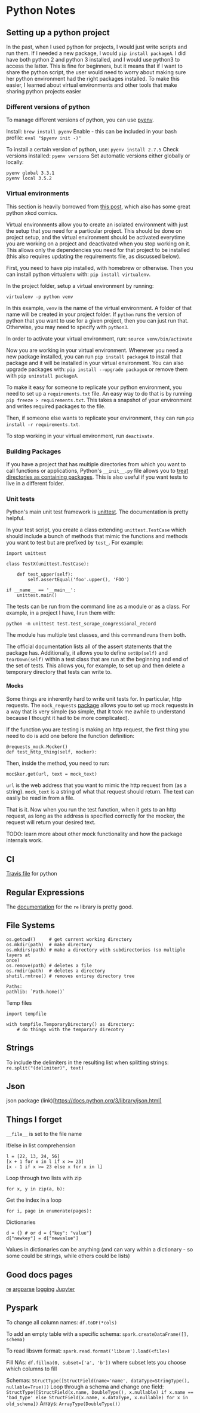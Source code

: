 # Python Notes

## Setting up a python project
In the past, when I used python for projects, I would just write scripts and run them. If I needed a new package, I would `pip install packageA`. I did have both python 2 and python 3 installed, and I would use python3 to access the latter. This is fine for beginners, but it means that if I want to share the python script, the user would need to worry about making sure her python environment had the right packages installed. To make this easier, I learned about virtual environments and other tools that make sharing python projects easier

### Different versions of python
To manage different versions of python, you can use [pyenv](https://github.com/pyenv/pyenv).

Install: `brew install pyenv`
Enable - this can be included in your bash profile: `eval "$pyenv init -)"` 

To install a certain version of python, use: `pyenv install 2.7.5`
Check versions installed: `pyenv versions`
Set automatic versions either globally or locally:
```
pyenv global 3.3.1
pyenv local 3.5.2
```

### Virtual environments
This section is heavily borrowed from [this post](https://dev.to/codemouse92/dead-simple-python-virtual-environments-and-pip-5b56), which also has some great python xkcd comics.

Virtual environments allow you to create an isolated environment with just the setup that you need for a particular project. This should be done on project setup, and the virtual environment should be activated everytime you are working on a project and deactivated when you stop working on it. This allows only the dependencies you need for that project to be installed (this also requires updating the requirements file, as discussed below).

First, you need to have pip installed, with homebrew or otherwise. Then you can install python virtualenv with: `pip install virtualenv`.

In the project folder, setup a virtual environment by running:
```
virtualenv -p python venv
```
In this example, `venv` is the name of the virtual environment. A folder of that name will be created in your project folder. If `python` runs the version of python that you want to use for a given project, then you can just run that. Otherwise, you may need to specify with `python3`.

In order to activate your virtual environment, run: `source venv/bin/activate`

Now you are working in your virtual environment. Whenever you need a new package installed, you can run `pip install packageA` to install that package and it will be installed in your virtual environment. You can also upgrade packages with: `pip install --upgrade packageA` or remove them with `pip uninstall packageA`.

To make it easy for someone to replicate your python environment, you need to set up a `requirements.txt` file. An easy way to do that is by running `pip freeze > requirements.txt`. This takes a snapshot of your environment and writes required packages to the file. 

Then, if someone else wants to replicate your environment, they can run `pip install -r requirements.txt`.

To stop working in your virtual environment, run `deactivate`.

### Building Packages

If you have a project that has multiple directories from which you want to call functions or applications, Python's `__init__.py` file allows you to [treat directories as containing packages](https://docs.python.org/3/tutorial/modules.html#packages). This is also useful if you want tests to live in a different folder. 

### Unit tests

Python's main unit test framework is [unittest](https://docs.python.org/3/library/unittest.html). The documentation is pretty helpful.

In your test script, you create a class extending `unittest.TestCase` which should include a bunch of methods that mimic the functions and methods you want to test but are prefixed by `test_`. For example:
```
import unittest

class TestX(unittest.TestCase):

    def test_upper(self):
        self.assertEqual('foo'.upper(), 'FOO')

if __name__ == '__main__':
    unittest.main()
```

The tests can be run from the command line as a module or as a class. For example, in a project I have, I run them with:
```
python -m unittest test.test_scrape_congressional_record
```

The module has multiple test classes, and this command runs them both.

The official documentation lists all of the assert statements that the package has. Additionally, it allows you to define `setUp(self)` and `tearDown(self)` within a test class that are run at the beginning and end of the set of tests. This allows you, for example, to set up and then delete a temporary directory that tests can write to.

#### Mocks
Some things are inherently hard to write unit tests for. In particular, http requests. The `mock_requests` [package](https://requests-mock.readthedocs.io/en/latest/) allows you to set up mock requests in a way that is very simple (so simple, that it took me awhile to understand because I thought it had to be more complicated).

If the function you are testing is making an http request, the first thing you need to do is add one before the function definition:
```
@requests_mock.Mocker()
def test_http_thing(self, mocker):
```

Then, inside the method, you need to run:
```
moc$ker.get(url, text = mock_text)
``` 
`url` is the web address that you want to mimic the http request from (as a string). `mock_text` is a string of what that request should return. The text can easily be read in from a file.

That is it. Now when you run the test function, when it gets to an http request, as long as the address is specified correctly for the mocker, the request will return your desired text.

TODO: learn more about other mock functionality and how the package internals work. 

## CI
[Travis file](https://docs.python-guide.org/scenarios/ci/) for python

## Regular Expressions
The [documentation](https://docs.python.org/3/library/re.html#match-objects) for the `re` library is pretty good.

## File Systems

```
os.getcwd()     # get current working directory
os.mkdir(path)  # make directory
os.mkdirs(path) # make a directory with subdirectories (so multiple layers at
once)
os.remove(path) # deletes a file
os.rmdir(path)  # deletes a directory
shutil.rmtree() # removes entirey directory tree

Paths:
pathlib: `Path.home()`
```

Temp files

```
import tempfile

with tempfile.TemporaryDirectory() as directory:
    # do things with the temporary direcotry
```

## Strings
To include the delimiters in the resulting list when splitting strings:
`re.split("(delimiter)", text)`

## Json
json package (link)[https://docs.python.org/3/library/json.html]

## Things I forget

`__file__` is set to the file name

If/else in list comprehension

```
l = [22, 13, 24, 56]
[x + 1 for x in l if x >= 23]
[x - 1 if x >= 23 else x for x in l]
```

Loop through two lists with zip
```
for x, y in zip(a, b):
```
Get the index in a loop
```
for i, page in enumerate(pages):
```

Dictionaries
```
d = {} # or d = {"key": "value"}
d["newkey"] = d["newvalue"]
```

Values in dictionaries can be anything (and can vary within a dictionary - so
some could be strings, while others could be lists)



## Good docs pages
[re](https://docs.python.org/3/library/re.html)
[argparse](https://docs.python.org/3/library/argparse.html)
[logging](https://docs.python.org/3/howto/logging.html#logging-basic-tutorial)
[Jupyter](https://jupyter.readthedocs.io/en/latest/running.html#running)

## Pyspark

To change all column names: `df.toDF(*cols)`

To add an empty table with a specific schema: `spark.createDataFrame([], schema)`

To read libsvm format: `spark.read.format('libsvm').load(<file>)`

Fill NAs: `df.fillna(0, subset=['a', 'b'])` where subset lets you choose which
columns to fill

Schemas: `StructType([StructField(name='name', dataType=StringType(),
nullable=True)])`
Loop through a schema and change one field: `StructType([StructField(x.name,
DoubleType(), x.nullable) if x.name == 'bad_type' else StructField(x.name,
x.dataType, x.nullable) for x in old_schema])`
Arrays: `ArrayType(DoubleType())`
